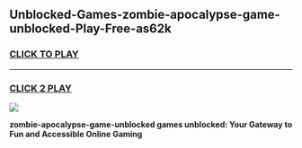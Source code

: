 
## Unblocked-Games-zombie-apocalypse-game-unblocked-Play-Free-as62k
<h3>
<a href="https://premium76.site?title=zombie-apocalypse-game-unblocked&ref=10A">CLICK TO PLAY</a></h3>
<hr>

<h3>
<a href="https://premium76.site?title=zombie-apocalypse-game-unblocked&ref=10A">CLICK 2 PLAY</a>
  
</h3>

<a href="https://premium76.site?title=zombie-apocalypse-game-unblocked&ref=10A"><img src="https://clearcache.store/games.png"></a>


**zombie-apocalypse-game-unblocked games unblocked: Your Gateway to Fun and Accessible Online Gaming**
